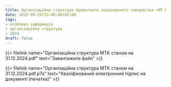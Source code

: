 ```yaml
---
title: Організаційна структура приватного акціонерного товариства «МТ Консалтінг» станом на 31.12.2024 р.
date: 2025-09-25T13:48:06+03:00
tags:
- особлива інформація
- організаційна структура
- 2024
draft: false
---
```


{{< filelink name="Організаційна структура MTK станом на 31.12.2024.pdf" text="Завантажити файл" >}}

{{< filelink name="Організаційна структура MTK станом на 31.12.2024.pdf.p7s" text="Кваліфікований електронний підпис на документі (печатка)" >}}
